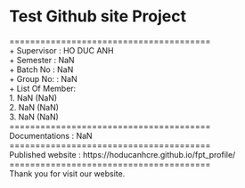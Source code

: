 <h1>Test Github site Project</h1>
=======================================<br>
+ Supervisor		: HO DUC ANH<br>
+ Semester		: NaN<br>
+ Batch No		: NaN<br>
+ Group No:		: NaN<br>
+ List Of Member:<br>
	1. NaN  	(NaN)<br>
	2. NaN	(NaN)<br>
	3. NaN 	(NaN)	<br>
=======================================<br>
Documentations : NaN<br>
=======================================<br>
Published website : https://hoducanhcre.github.io/fpt_profile/
=======================================<br>
Thank you for visit our website.
